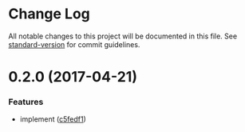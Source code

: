# Change Log

All notable changes to this project will be documented in this file. See [standard-version](https://github.com/conventional-changelog/standard-version) for commit guidelines.

<a name="0.2.0"></a>
# 0.2.0 (2017-04-21)


### Features

* implement ([c5fedf1](http://web-mech/can-stream-x/commits/c5fedf1))
